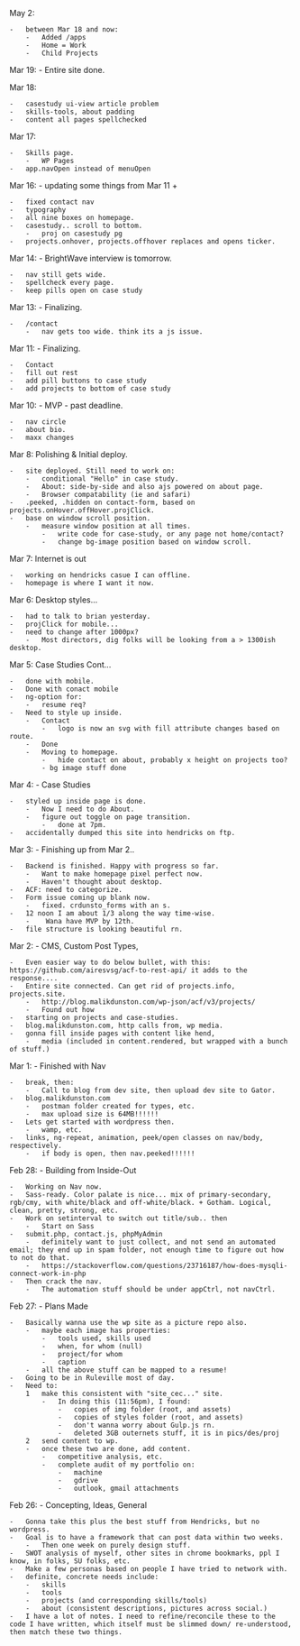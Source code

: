 May 2:

	-	between Mar 18 and now:
		-	Added /apps
		-	Home = Work
		-	Child Projects

Mar 19: - Entire site done.

Mar 18:

	-	casestudy ui-view article problem
	-	skills-tools, about padding
	-	content all pages spellchecked

Mar 17:

	-	Skills page.
		-	WP Pages
	-	app.navOpen instead of menuOpen

Mar 16: - updating some things from Mar 11 +

	-	fixed contact nav
	-	typography
	-	all nine boxes on homepage.
	-	casestudy.. scroll to bottom.
		-	proj on casestudy pg
	-	projects.onhover, projects.offhover replaces and opens ticker.

Mar 14: - BrightWave interview is tomorrow.

	-	nav still gets wide.
	-	spellcheck every page.
	-	keep pills open on case study

Mar 13: - Finalizing.

	-	/contact
		-	nav gets too wide. think its a js issue.

Mar 11: - Finalizing.

	-	Contact
	-	fill out rest
	-	add pill buttons to case study
	-	add projects to bottom of case study

Mar 10: - MVP - past deadline.

	-	nav circle
	-	about bio.
	-	maxx changes

Mar 8: Polishing & Initial deploy.

	-	site deployed. Still need to work on:
		-	conditional "Hello" in case study.
		-	About: side-by-side and also ajs powered on about page.
		-	Browser compatability (ie and safari)
	-	.peeked, .hidden on contact-form, based on projects.onHover.offHover.projClick.
	-	base on window scroll position.
		-	measure window position at all times.
			-	write code for case-study, or any page not home/contact?
			-	change bg-image position based on window scroll.

Mar 7: Internet is out

	-	working on hendricks casue I can offline.
	-	homepage is where I want it now.

Mar 6: Desktop styles...

	-	had to talk to brian yesterday.
	-	projClick for mobile...
	-	need to change after 1000px?
		-	Most directors, dig folks will be looking from a > 1300ish desktop.
		
		

Mar 5: Case Studies Cont...

	-	done with mobile.
	-	Done with conact mobile
	-	ng-option for:
		-	resume req?
	-	Need to style up inside.
		-	Contact
			-	logo is now an svg with fill attribute changes based on route.
		-	Done
		-	Moving to homepage.
			-	hide contact on about, probably x height on projects too?
			- bg image stuff done


Mar 4: - Case Studies

	-	styled up inside page is done.
		-	Now I need to do About.
		-	figure out toggle on page transition.
			-	done at 7pm.
	-	accidentally dumped this site into hendricks on ftp.

Mar 3: - Finishing up from Mar 2..

	-	Backend is finished. Happy with progress so far.
		-	Want to make homepage pixel perfect now.
		-	Haven't thought about desktop.
	-	ACF: need to categorize.
	-	Form issue coming up blank now.
		-	fixed. crdunsto_forms with an s.
	-	12 noon I am about 1/3 along the way time-wise.
		-	 Wana have MVP by 12th.
	-	file structure is looking beautiful rn.

Mar 2: - CMS, Custom Post Types,

	-	Even easier way to do below bullet, with this: https://github.com/airesvsg/acf-to-rest-api/ it adds to the response....
	-	Entire site connected. Can get rid of projects.info, projects.site.
		-	http://blog.malikdunston.com/wp-json/acf/v3/projects/
		-	Found out how 
	-	starting on projects and case-studies.
	-	blog.malikdunston.com, http calls from, wp media.
	-	gonna fill inside pages with content like hend,
		-	media (included in content.rendered, but wrapped with a bunch of stuff.)

Mar 1: - Finished with Nav

	-	break, then:
		-	Call to blog from dev site, then upload dev site to Gator.
	-	blog.malikdunston.com
		-	postman folder created for types, etc.
		-	max upload size is 64MB!!!!!!
	-	Lets get started with wordpress then.
		-	wamp, etc.
	-	links, ng-repeat, animation, peek/open classes on nav/body, respectively.
		-	if body is open, then nav.peeked!!!!!!

Feb 28: - Building from Inside-Out

	-	Working on Nav now.
	-	Sass-ready. Color palate is nice... mix of primary-secondary, rgb/cmy, with white/black and off-white/black. + Gotham. Logical, clean, pretty, strong, etc.
	-	Work on setinterval to switch out title/sub.. then 
		-	Start on Sass
	-	submit.php, contact.js, phpMyAdmin
		-	definitely want to just collect, and not send an automated email; they end up in spam folder, not enough time to figure out how to not do that.
		-	https://stackoverflow.com/questions/23716187/how-does-mysqli-connect-work-in-php
	-	Then crack the nav.
		-	The automation stuff should be under appCtrl, not navCtrl.

Feb 27: - Plans Made

	-	Basically wanna use the wp site as a picture repo also.
		-	maybe each image has properties:
			-	tools used, skills used
			-	when, for whom (null)
			-	project/for whom
			-	caption
		-	all the above stuff can be mapped to a resume!
	-	Going to be in Ruleville most of day.
	-	Need to:
		1	make this consistent with "site_cec..." site.
			-	In doing this (11:56pm), I found:
				-	copies of img folder (root, and assets)
				-	copies of styles folder (root, and assets)
				-	don't wanna worry about Gulp.js rn.
				-	deleted 3GB outernets stuff, it is in pics/des/proj
		2	send content to wp.
		-	once these two are done, add content.
			-	competitive analysis, etc.
			-	complete audit of my portfolio on:
				-	machine
				-	gdrive
				-	outlook, gmail attachments


Feb 26: - Concepting, Ideas, General

	-	Gonna take this plus the best stuff from Hendricks, but no wordpress.
	-	Goal is to have a framework that can post data within two weeks.
		-	Then one week on purely design stuff.
	-	SWOT analysis of myself, other sites in chrome bookmarks, ppl I know, in folks, SU folks, etc.
	-	Make a few personas based on people I have tried to network with.
	-	definite, concrete needs include:
		-	skills
		-	tools
		-	projects (and corresponding skills/tools)
		-	about (consistent descriptions, pictures across social.)
	-	I have a lot of notes. I need to refine/reconcile these to the code I have written, which itself must be slimmed down/ re-understood, then match these two things.
